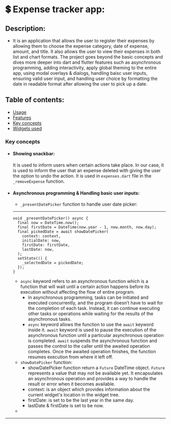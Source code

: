 # 💲 Expense tracker app:
## Description:
- It is an application that allows the user to register their expenses by allowing them to choose the expense category, date of expense, amount, and title. It also allows the user to view their expenses in both list and chart formats. The project goes beyond the basic concepts and dives more deeper into dart and flutter features such as asynchronous programming, adding interactivity, apply global theming to the entire app, using modal overlays & dialogs, handling baisc user inputs, ensuring valid user input, and handling user choice by formatting the date in readable format after allowing the user to pick up a date.

## Table of contents:
- [Usage](#usage)
- [Features](#features)
- [Key concepts](#key-concepts)
- [Widgets used](#widgets-used)

### Key concepts
- #### Showing snackbar:
  It is used to inform users when certain actions take place. In our case, it is used to inform the user that an expense deleted with giving the user the option to undo the action. It is used in `expenses.dart` file in the `_removeExpense` function.
  
- #### Asynchronous programming & Handling basic user inputs:
  - `_presentDatePicker` function to handle user date picker:
  ---
    ````
    void _presentDatePicker() async {
      final now = DateTime.now();
      final firstDate = DateTime(now.year - 1, now.month, now.day);
      final pickedDate = await showDatePicker(
        context: context,
        initialDate: now,
        firstDate: firstDate,
        lastDate: now,
      );
      setState(() {
        _selectedDate = pickedDate;
      });
    }  
  ````
     - `async` keyword refers to an asynchronous function which is a function that will wait until a certain action happens before its execution without affecting the flow of entire program.
       - In asynchronous programming, tasks can be initiated and executed concurrently, and the program doesn’t have to wait for the completion of each task. Instead, it can continue executing other tasks or operations while waiting for the results of the asynchronous tasks.
       - `async` keyword allows the function to use the `await` keyword inside it. `await` keyword is used to pause the execution of the asynchronous function until a particular asynchronous operation is completed. `await` suspends the asynchronous function and passes the control to the caller until the awaited operation completes. Once the awaited operation finishes, the function resumes execution from where it left off.
     - `showDatePicker` function:
       - showDatePicker function return a `Future` DateTime object. `Future` represents a value that may not be available yet. It encapsulates an asynchronous operation and provides a way to handle the result or error when it becomes available. 
       - context: is an object which provides information about the current widget's location in the widget tree.
       - firstDate: is set to be the last year in the same day.
       - lastDate & firstDate is set to be now.
     - 
---

